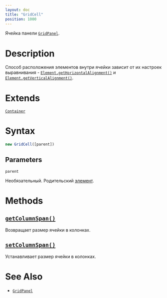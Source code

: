 ```yaml
---
layout: doc
title: "GridCell"
position: 1000
---
```


Ячейка панели [`GridPanel`](../).

# Description

Способ расположения элементов внутри ячейки зависит от их настроек выравнивания -
[`Element.getHorizontalAlignment()`](../../../KeyConcepts/Element/Element.getHorizontalAlignment/)
и [`Element.getVerticalAlignment()`](../../../KeyConcepts/Element/Element.getVerticalAlignment/).

# Extends

[`Container`](../../../../KeyConcepts/Container/)

# Syntax

```js
new GridCell([parent])
```

## Parameters

`parent`

Необязательный. Родительский [элемент](../../../KeyConcepts/Element/).

# Methods

## [`getColumnSpan()`](GridCell.getColumnSpan/)

Возвращает размер ячейки в колонках.

## [`setColumnSpan()`](GridCell.setColumnSpan/)

Устанавливает размер ячейки в колонках.

# See Also

* [`GridPanel`](../)
